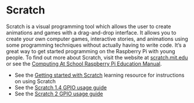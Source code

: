 # Scratch

Scratch is a visual programming tool which allows the user to create animations and games with a drag-and-drop interface. It allows you to create your own computer games, interactive stories, and animations using some programming techniques without actually having to write code. It’s a great way to get started programming on the Raspberry Pi with young people. To find out more about Scratch, visit the website at [scratch.mit.edu](http://scratch.mit.edu) or see the [Computing At School Raspberry Pi Education Manual](http://pi.cs.man.ac.uk/download/Raspberry_Pi_Education_Manual.pdf).

- See the [Getting started with Scratch](https://www.raspberrypi.org/learning/getting-started-with-scratch/) learning resource for instructions on using Scratch
- See the [Scratch 1.4 GPIO usage guide](../gpio/scratch1/README.md)
- See the [Scratch 2 GPIO usage guide](../gpio/scratch2/README.md)
